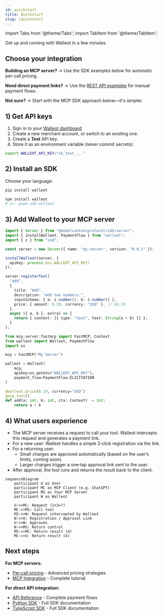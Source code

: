 ```yaml
---
id: quickstart
title: Quickstart
slug: /quickstart
---
```


import Tabs from '@theme/Tabs';
import TabItem from '@theme/TabItem';

Get up and running with Walleot in a few minutes.

## Choose your integration

**Building an MCP server?** → Use the SDK examples below for automatic per-call pricing.

**Need direct payment links?** → Use the [REST API examples](/api/reference#complete-payment-flow-example) for manual payment flows.

**Not sure?** → Start with the MCP SDK approach below—it's simpler.

## 1) Get API keys

1. Sign in to your [Walleot dashboard](https://app.walleot.com)
2. Create a new merchant account, or switch to an existing one.
3. Create a **Test** API key.
4. Store it as an environment variable (never commit secrets):

```bash
export WALLEOT_API_KEY="sk_test_..."
```

## 2) Install an SDK

Choose your language:

```bash title="Python"
pip install walleot
```

```bash title="Node"
npm install walleot
# or: pnpm add walleot
```

## 3) Add Walleot to your MCP server

<Tabs>
<TabItem value="ts" label="Node.js">

```ts
import { Server } from "@modelcontextprotocol/sdk/server";
import { installWalleot, PaymentFlow } from "walleot";
import { z } from "zod";

const server = new Server({ name: "my-server", version: "0.0.1" });

installWalleot(server, {
  apiKey: process.env.WALLEOT_API_KEY!
});

server.registerTool(
  "add",
  {
    title: "Add",
    description: "Add two numbers.",
    inputSchema: { a: z.number(), b: z.number() },
    price: { amount: 0.19, currency: "USD" }, // $0.19
  },
  async ({ a, b }, extra) => {
    return { content: [{ type: "text", text: String(a + b) }] };
  }
);
```

</TabItem>
<TabItem value="python" label="Python">

```python
from mcp.server.fastmcp import FastMCP, Context
from walleot import Walleot, PaymentFlow
import os

mcp = FastMCP("My Server")

walleot = Walleot(
    mcp,
    apiKey=os.getenv("WALLEOT_API_KEY"),
    payment_flow=PaymentFlow.ELICITATION
)

@walleot.price(0.19, currency="USD")
@mcp.tool()
def add(a: int, b: int, ctx: Context) -> int:
    return a + b
```

</TabItem>
</Tabs>

## 4) What users experience

- The MCP server receives a request to call your tool. Walleot intercepts this request and generates a payment link.
- For a new user: Walleot handles a simple 2‑click registration via the link.
- For a returning user:
  - Small charges are approved automatically (based on the user’s limits, coming soon).
  - Larger charges trigger a one‑tap approval link sent to the user.
- After approval, the tool runs and returns the result back to the client.

```mermaid
sequenceDiagram
    participant U as User
    participant MC as MCP Client (e.g. ChatGPT)
    participant MS as Your MCP Server
    participant W as Walleot

    U->>MC: Request (1+3=?)
    MC->>MS: Call tool
    MS->>W: Request intercepted by Walleot
    W->>U: Registration / Approval Link
    U->>W: Approves
    W->>MS: Return control
    MS->>MC: Return result (4)
    MC->>U: Return result (4)
```

## Next steps

**For MCP servers:**
- [Per‑call pricing](/billing/per-call) - Advanced pricing strategies
- [MCP Integration](/integrations/mcp) - Complete tutorial

**For direct API integration:**
- [API Reference](/api/reference) - Complete payment flows
- [Python SDK](/sdks/python) - Full SDK documentation
- [TypeScript SDK](/sdks/typescript) - Full SDK documentation
